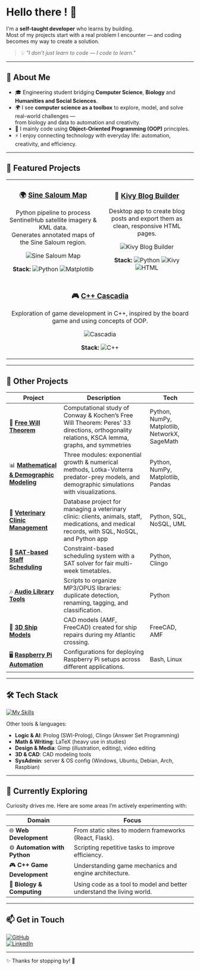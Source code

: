 # Hello there ! 👋  

I'm a **self-taught developer** who learns by building.  
Most of my projects start with a real problem I encounter — and coding becomes my way to create a solution.  

> 💡 *"I don’t just learn to code — I code to learn."*  

---

## 🚀 About Me  

- 🎓 Engineering student bridging **Computer Science**, **Biology** and **Humanities and Social Sciences**.  
- 🌍 I see **computer science as a toolbox** to explore, model, and solve real-world challenges —  
  from biology and data to automation and creativity.  
- 🔭 I mainly code using **Object-Oriented Programming (OOP)** principles.  
- ⚡ I enjoy connecting technology with everyday life: automation, creativity, and efficiency.  

---

## 🌟 Featured Projects  

<div align="center">

<table>
<tr>
<td width="50%" align="center">
  
### 🌍 [Sine Saloum Map](https://github.com/yan-sln/Sine-Saloum-Map)  
Python pipeline to process SentinelHub satellite imagery & KML data.  
Generates annotated maps of the Sine Saloum region.  

![Sine Saloum Map](https://user-images.githubusercontent.com/110732997/220370356-804d294e-cd22-4a8b-aaeb-c1270a721d2c.png)

**Stack:** ![Python](https://img.shields.io/badge/-Python-3776AB?logo=python&logoColor=white) ![Matplotlib](https://img.shields.io/badge/-Matplotlib-11557c?logo=python&logoColor=white)

</td>
<td width="50%" align="center">
  
### 📰 [Kivy Blog Builder](https://github.com/yan-sln/kivy-blog-builder)  
Desktop app to create blog posts and export them as clean, responsive HTML pages.  

![Kivy Blog Builder](https://github.com/user-attachments/assets/3b3f3cc4-2772-4024-8d04-1a913c5aa4b4)  

**Stack:** ![Python](https://img.shields.io/badge/-Python-3776AB?logo=python&logoColor=white) ![Kivy](https://img.shields.io/badge/-Kivy-ff9900?logo=python&logoColor=white) ![HTML](https://img.shields.io/badge/-HTML-E34F26?logo=html5&logoColor=white)

</td>
</tr>

<tr>
<td colspan="2" align="center">

### 🎮 [C++ Cascadia](https://github.com/yan-sln/Cascadia)  
Exploration of game development in C++, inspired by the board game and using concepts of OOP.  

![Cascadia](https://github.com/user-attachments/assets/d0370786-d649-4170-b4d6-95d7df957dad)  

**Stack:** ![C++](https://img.shields.io/badge/-C++-00599C?logo=cplusplus&logoColor=white)

</td>
</tr>
</table>

</div>

---

## 🧩 Other Projects  

| Project | Description | Tech |
|---------|-------------|------|
| 🎲 [**Free Will Theorem**](https://github.com/yan-sln/Free-Will-Theorem) | Computational study of Conway & Kochen’s Free Will Theorem: Peres’ 33 directions, orthogonality relations, KSCA lemma, graphs, and symmetries | Python, NumPy, Matplotlib, NetworkX, SageMath |
| 📊 [**Mathematical & Demographic Modeling**](https://github.com/yan-sln/MT39--Mathematical-Demographic-Modeling-Project) | Three modules: exponential growth & numerical methods, Lotka-Volterra predator-prey models, and demographic simulations with visualizations. | Python, NumPy, Matplotlib, Pandas |
| 🐾 [**Veterinary Clinic Management**](https://github.com/yan-sln/NF18) | Database project for managing a veterinary clinic: clients, animals, staff, medications, and medical records, with SQL, NoSQL, and Python app | Python, SQL, NoSQL, UML |
| 📅 [**SAT-based Staff Scheduling**](https://github.com/yan-sln/sat-planning) | Constraint-based scheduling system with a SAT solver for fair multi-week timetables. | Python, Clingo |
| 🎶 [**Audio Library Tools**](https://github.com/yan-sln/MP3-Co) | Scripts to organize MP3/OPUS libraries: duplicate detection, renaming, tagging, and classification. | Python |
| 🚢 [**3D Ship Models**](https://github.com/yan-sln/Nautical3DModels) | CAD models (AMF, FreeCAD) created for ship repairs during my Atlantic crossing. | FreeCAD, AMF |
| 🖥️ [**Raspberry Pi Automation**](https://github.com/yan-sln/RaspMe) | Configurations for deploying Raspberry Pi setups across different applications. | Bash, Linux |

---

## 🛠️ Tech Stack  

[![My Skills](https://skillicons.dev/icons?i=python,cpp,js,html,css,git,linux,arduino,figma,mysql,r,raspberrypi&perline=7)](https://skillicons.dev)  

Other tools & languages:  
- **Logic & AI**: Prolog (SWI-Prolog), Clingo (Answer Set Programming)  
- **Math & Writing**: LaTeX (heavy use in studies)  
- **Design & Media**: Gimp (illustration, editing), video editing  
- **3D & CAD**: CAD modeling tools  
- **SysAdmin**: server & OS config (Windows, Ubuntu, Debian, Arch, Raspbian)  

---

## 🌱 Currently Exploring  

Curiosity drives me. Here are some areas I’m actively experimenting with:  

| Domain | Focus |
|--------|-------|
| 🌐 **Web Development** | From static sites to modern frameworks (React, Flask). |
| ⚙️ **Automation with Python** | Scripting repetitive tasks to improve efficiency. |
| 🎮 **C++ Game Development** | Understanding game mechanics and engine architecture. |
| 🧬 **Biology & Computing** | Using code as a tool to model and better understand the living world. |

---

## 📫 Get in Touch  

[![GitHub](https://img.shields.io/badge/GitHub-Yan--Sln-181717?logo=github)](https://github.com/yan-sln)  
[![LinkedIn](https://img.shields.io/badge/LinkedIn-Yan--Sln-0A66C2?logo=linkedin)](https://www.linkedin.com/in/yan-sln)   

---

✨ Thanks for stopping by! 🚀  
